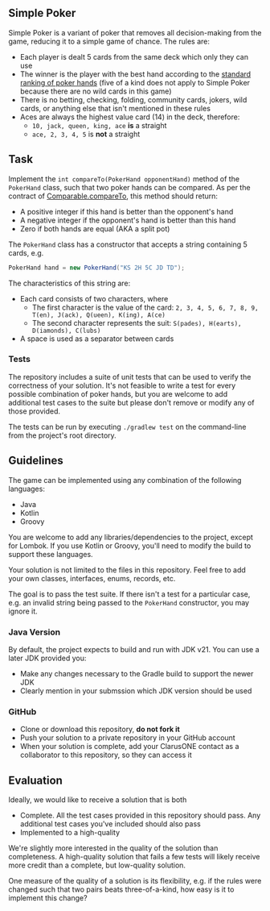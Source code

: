 ## Simple Poker
Simple Poker is a variant of poker that removes all decision-making from the game,
reducing it to a simple game of chance. The rules are:

- Each player is dealt 5 cards from the same deck which only they can use
- The winner is the player with the best hand according to the [standard ranking of poker hands](https://en.wikipedia.org/wiki/List_of_poker_hands#Hand-ranking_categories) (five of a kind does not apply to Simple Poker because there are no wild cards in this game)
- There is no betting, checking, folding, community cards, jokers, wild cards, or anything else that isn't mentioned in these rules
- Aces are always the highest value card (14) in the deck, therefore: 
  - `10, jack, queen, king, ace` **is** a straight
  - `ace, 2, 3, 4, 5` is **not** a straight

## Task
Implement the `int compareTo(PokerHand opponentHand)` method of the `PokerHand` class, such that two poker hands
can be compared. As per the contract of [Comparable.compareTo](https://docs.oracle.com/en/java/javase/21/docs/api/java.base/java/lang/Comparable.html#compareTo(T)), 
this method should return:

- A positive integer if this hand is better than the opponent's hand 
- A negative integer if the opponent's hand is better than this hand
- Zero if both hands are equal (AKA a split pot) 

The `PokerHand` class has a constructor that accepts a string containing 5 cards, e.g.

```java
PokerHand hand = new PokerHand("KS 2H 5C JD TD");
```

The characteristics of this string are:

- Each card consists of two characters, where
  - The first character is the value of the card: `2, 3, 4, 5, 6, 7, 8, 9, T(en), J(ack), Q(ueen), K(ing), A(ce)`
  - The second character represents the suit: `S(pades), H(earts), D(iamonds), C(lubs)`
- A space is used as a separator between cards

### Tests
The repository includes a suite of unit tests that can be used to verify the correctness of your solution. It's 
not feasible to write a test for every possible combination of poker hands, but you are welcome to add additional test
cases to the suite but please don't remove or modify any of those provided. 

The tests can be run by executing `./gradlew test` on the command-line from the project's root directory.

## Guidelines
The game can be implemented using any combination of the following languages: 
- Java 
- Kotlin
- Groovy 

You are welcome to add any libraries/dependencies to the project, except for Lombok. If you use Kotlin or Groovy, you'll need to modify the 
build to support these languages.

Your solution is not limited to the files in this repository. Feel free to add your own classes, interfaces, enums, records, etc. 

The goal is to pass the test suite. If there isn't a test for a particular case, e.g. an invalid string being passed to the `PokerHand` constructor, you may ignore it.

### Java Version
By default, the project expects to build and run with JDK v21. You can use a later JDK provided you:
- Make any changes necessary to the Gradle build to support the newer JDK
- Clearly mention in your submssion which JDK version should be used

### GitHub
- Clone or download this repository, **do not fork it**
- Push your solution to a private repository in your GitHub account
- When your solution is complete, add your ClarusONE contact as a collaborator to this repository, so they can access it

## Evaluation
Ideally, we would like to receive a solution that is both

- Complete. All the test cases provided in this repository should pass. Any additional test cases you've included should
  also pass
- Implemented to a high-quality 

We're slightly more interested in the quality of the solution than completeness. A high-quality solution that 
fails a few tests will likely receive more credit than a complete, but low-quality solution.

One measure of the quality of a solution is its flexibility, e.g. if the rules were changed such that two pairs beats three-of-a-kind, how easy is it to implement this change?
